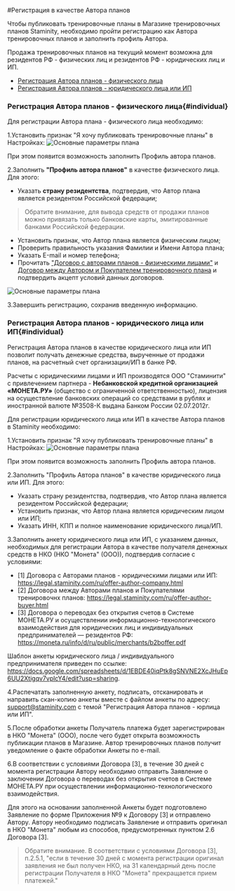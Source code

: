 #Регистрация в качестве Автора планов

Чтобы публиковать тренировочные планы в Магазине тренировочных планов Staminity, необходимо пройти регистрацию как Автора тренировочных планов и заполнить профиль Автора.

Продажа тренировочных планов на текущий момент возможна для резидентов РФ - физических лиц и резидентов РФ - юридических лиц и ИП.

* [Регистрация Автора планов - физического лица](#individual)
* [Регистрация Автора планов - юридического лица или ИП](#company)

### Регистрация Автора планов - физического лица{#individual}

Для регистрации Автора плана - физического лица необходимо:

1.Установить признак "Я хочу публиковать тренировочные планы" в Настройках:
![Основные параметры плана](https://content.staminity.com/assets/images/_new/settings/agent-author-isactive.png)  

При этом появится возможность заполнить Профиль автора планов.

2.Заполнить **"Профиль автора планов"** в качестве физического лица. 
Для этого:
* Указать **страну резидентства**, подтвердив, что Автор плана является резидентом Российской федерации;
> Обратите внимание, для вывода средств от продажи планов можно привязать только банковские карты, эмитированные банками Российской федерации.

* Установить признак, что Автор плана является физическим лицом;
* Проверить правильность указания Фамилии и Имени Автора плана;
* Указать Е-mail и номер телефона;
* Прочитать ["Договор с авторами планов - физическими лицами"](https://legal.staminity.com/ru/offer-author-individual.html) и [Договор между Автором и Покупателем тренировочного плана](https://legal.staminity.com/ru/offer-author-buyer.html) и подтвердить акцепт условий данных договоров. 

![Основные параметры плана](https://content.staminity.com/assets/images/_new/settings/agent-author-individual.png) 

3.Завершить регистрацию, сохранив введенную информацию.

### Регистрация Автора планов - юридического лица или ИП{#individual}

Регистрация Автора планов в качестве юридического лица или ИП позволит получать денежные средства, вырученные от продажи планов, на расчетный счет организации/ИП в банке РФ.

Расчеты с юридическими лицами и ИП производятся ООО "Стаминити" с привлечением партнера - **Небанковской кредитной организацией «МОНЕТА.РУ»** (общество с ограниченной ответственностью), лицензия на осуществление банковских операций со средствами в рублях и иностранной валюте №3508-К выдана Банком России 02.07.2012г.

Для регистрации юридического лица или ИП в качестве Автора планов в Staminity необходимо:

1.Установить признак "Я хочу публиковать тренировочные планы" в Настройках:
![Основные параметры плана](https://content.staminity.com/assets/images/_new/settings/agent-author-isactive.png)  

При этом появится возможность заполнить Профиль автора планов.

2.Заполнить "Профиль Автора планов" в качестве юридического лица или ИП. Для этого:
* Указать страну резидентства, подтвердив, что Автор плана является резидентом Российской федерации;
* Установить признак, что Автор плана является юридическим лицом или ИП;
* Указать ИНН, КПП и полное наименование юридического лица/ИП.

3.Заполнить анкету юридического лица или ИП, с указанием данных, необходимых для регистрации Автора в качестве получателя денежных средств в НКО (НКО "Монета" (ООО)), подтвердив согласие с условиями:
* [1] Договора с Авторами планов - юридическими лицами или ИП:  
https://legal.staminity.com/ru/offer-author-company.html
* [2] Договора между Авторами планов и Покупателями тренировочнх планов: https://legal.staminity.com/ru/offer-author-buyer.html
* [3] Договора о переводах без открытия счетов в Системе МОНЕТА.РУ и осуществлении информационно-технологического взаимодействия для юридических лиц и индивидуальных предпринимателей — резидентов РФ: https://moneta.ru/info/d/ru/public/merchants/b2boffer.pdf

Шаблон анкеты юридического лица / индивидуального предпринимателя приведен по ссылке: https://docs.google.com/spreadsheets/d/1EBDE40iqPtk8gSNVNE2XcJHuEp6UU2Xtigqv7vplcY4/edit?usp=sharing.

4.Распечатать заполненную анкету, подписать, отсканировать и направить скан-копию анкеты вместе с файлом анкеты по адресу: [support@staminity.com](mailto:support@staminity.com) с темой "Регистрация Автора планов - юрлица или ИП".

5.После обработки анкеты Получатель платежа будет зарегистрирован в НКО "Монета" (ООО), после чего будет открыта возможность публикации планов в Магазине. Автор тренировочных планов получит уведомление о факте обработки Анкеты по e-mail.

6.В соответствии с условиями Договора [3], в течение 30 дней с момента регистрации Автору необходимо отправить Заявление о заключении Договора о переводах без открытия счетов в Системе МОНЕТА.РУ при осуществлении информационно-технологического взаимодействия.

Для этого на основании заполненной Анкеты будет подготовлено Заявление по форме Приложения №9 к Договору [3] и отправлено Автору. Автору необходимо подписать Заявление и отправить оригинал в НКО "Монета" любым из способов, предусмотренных пунктом 2.6 Договора [3].

> Обратите внимание. В соответствии с условиями Договора [3], п.2.5.1, "если в течение 30 дней с момента регистрации оригинал заявления не был получен НКО, на 31 календарный день после регистрации Получателя в НКО "Монета" прекращается прием платежей." 